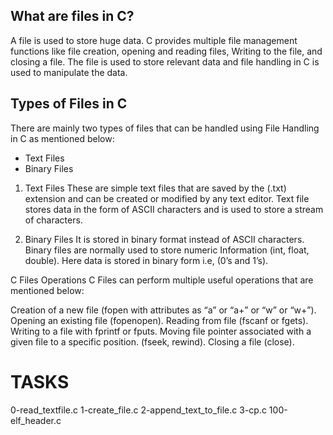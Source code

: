 ## What are files in C? ##
A file is used to store huge data. C provides multiple file management functions like file creation, opening and reading files, Writing to the file, and closing a file. The file is used to store relevant data and file handling in C is used to manipulate the data.

## Types of Files in C ##
There are mainly two types of files that can be handled using File Handling in C as mentioned below:

- Text Files
- Binary Files

1. Text Files
 These are simple text files that are saved by the (.txt) extension and can be created or modified by any text editor. Text file stores data in the form of ASCII characters and is used to store a stream of characters.

 2. Binary Files
 It is stored in binary format instead of ASCII characters. Binary files are normally used to store numeric Information (int, float, double). Here data is stored in binary form i.e, (0’s and 1’s).

 C Files Operations
C Files can perform multiple useful operations that are mentioned below:

Creation of a new file (fopen with attributes as “a” or “a+” or “w” or “w+”).
Opening an existing file (fopenopen).
Reading from file (fscanf or fgets).
Writing to a file with fprintf or fputs.
Moving file pointer associated with a given file to a specific position. (fseek, rewind).
Closing a file (close).

# TASKS #
0-read_textfile.c
1-create_file.c
2-append_text_to_file.c
3-cp.c
100-elf_header.c
